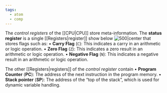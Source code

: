 ```yaml
---
tags:
  - atom
  - comp
---
```

The *control registers* of the [[CPU|CPU]] store meta-information. The **status register** is a single [[Registers|register]] show below
![500|center](special-purpose-register.excalidraw)
that stores flags such as:
• **Carry Flag** (`C`): This indicates a carry in an arithmetic or logic operation.
• **Zero Flag** (`Z`): This indicates a zero result in an arithmetic or logic operation.
• **Negative Flag** (`N`): This indicates a negative result in an arithmetic or logic operation.

The other [[Registers|registers]] of the *control register* contain
• **Program Counter** (**PC**): The address of the next instruction in the program memory. 
• **Stack pointer** (**SP**): The address of the “top of the stack”, which is used for dynamic
variable handling.